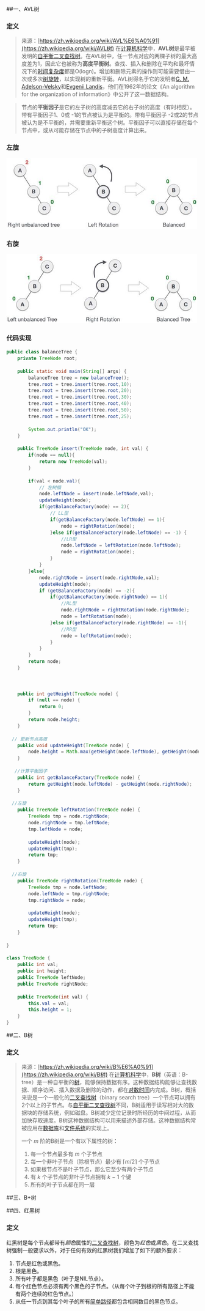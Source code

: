 ##一、AVL树

### 定义

> 来源：[https://zh.wikipedia.org/wiki/AVL%E6%A0%91](https://zh.wikipedia.org/wiki/AVL树)
> 在[计算机科学](https://zh.wikipedia.org/wiki/计算机科学)中，**AVL树**是最早被发明的[自平衡二叉查找树](https://zh.wikipedia.org/wiki/自平衡二叉查找树)。在AVL树中，任一节点对应的两棵子树的最大高度差为1，因此它也被称为**高度平衡树**。查找、插入和删除在平均和最坏情况下的[时间复杂度](https://zh.wikipedia.org/wiki/时间复杂度)都是O(logn)。增加和删除元素的操作则可能需要借由一次或多次[树旋转](https://zh.wikipedia.org/wiki/树旋转)，以实现树的重新平衡。AVL树得名于它的发明者[G. M. Adelson-Velsky](https://zh.wikipedia.org/wiki/格奥尔吉·阿杰尔松-韦利斯基)和[Evgenii Landis](https://zh.wikipedia.org/w/index.php?title=Evgenii_Landis&action=edit&redlink=1)，他们在1962年的论文《An algorithm for the organization of information》中公开了这一数据结构。

> 节点的**平衡因子**是它的左子树的高度减去它的右子树的高度（有时相反）。带有平衡因子1、0或 -1的节点被认为是平衡的。带有平衡因子 -2或2的节点被认为是不平衡的，并需要重新平衡这个树。平衡因子可以直接存储在每个节点中，或从可能存储在节点中的子树高度计算出来。

### 左旋

![img](img/v2-0a737f5850ac96deec1821c80391a08a_hd.jpg)

### 右旋

![img](img/v2-eee97a3e3e45d8cb6668841f6b44191a_hd.jpg)

### 代码实现

```java
public class balanceTree {
    private TreeNode root;

    public static void main(String[] args) {
        balanceTree tree = new balanceTree();
        tree.root = tree.insert(tree.root,10);
        tree.root = tree.insert(tree.root,20);
        tree.root = tree.insert(tree.root,30);
        tree.root = tree.insert(tree.root,40);
        tree.root = tree.insert(tree.root,50);
        tree.root = tree.insert(tree.root,25);

        System.out.println("OK");
    }

    public TreeNode insert(TreeNode node, int val) {
        if(node == null){
            return new TreeNode(val);
        }

        if(val < node.val){
            // 左树插
            node.leftNode = insert(node.leftNode,val);
            updateHeight(node);
            if(getBalanceFactory(node) == 2){
                // LL型
                if(getBalanceFactory(node.leftNode) == 1){
                    node = rightRotation(node);
                }else if(getBalanceFactory(node.leftNode) == -1) {
                    //LR型
                    node.leftNode = leftRotation(node.leftNode);
                    node = rightRotation(node);
                }
            }
        }else{
            node.rightNode = insert(node.rightNode,val);
            updateHeight(node);
            if (getBalanceFactory(node) == -2){
                if(getBalanceFactory(node.rightNode) == 1){
                    //RL型
                    node.rightNode = rightRotation(node.rightNode);
                    node = leftRotation(node);
                }else if(getBalanceFactory(node.rightNode) == -1){
                    //RR型
                    node = leftRotation(node);
                }
            }
        }
        return node;
    }
  
  
  
    public int getHeight(TreeNode node) {
        if (null == node) {
            return 0;
        }
        return node.height;
    }

  // 更新节点高度
    public void updateHeight(TreeNode node) {
        node.height = Math.max(getHeight(node.leftNode), getHeight(node.rightNode)) + 1;
    }

   //计算平衡因子
    public int getBalanceFactory(TreeNode node) {
        return getHeight(node.leftNode) - getHeight(node.rightNode);
    }

  //左旋
    public TreeNode leftRotation(TreeNode node) {
        TreeNode tmp = node.rightNode;
        node.rightNode = tmp.leftNode;
        tmp.leftNode = node;

        updateHeight(node);
        updateHeight(tmp);
        return tmp;
    }

  //右旋
    public TreeNode rightRotation(TreeNode node) {
        TreeNode tmp = node.leftNode;
        node.leftNode = tmp.rightNode;
        tmp.rightNode = node;

        updateHeight(node);
        updateHeight(tmp);
        return tmp;
    }

}

class TreeNode {
    public int val;
    public int height;
    public TreeNode leftNode;
    public TreeNode rightNode;

    public TreeNode(int val) {
        this.val = val;
        this.height = 1;
    }
}

```

##二、B树

### 定义

> 来源：[https://zh.wikipedia.org/wiki/B%E6%A0%91](https://zh.wikipedia.org/wiki/B树)
> 在[计算机科学](https://zh.wikipedia.org/wiki/计算机科学)中，**B树**（英语：B-tree）是一种自平衡的[树](https://zh.wikipedia.org/wiki/树_(数据结构))，能够保持数据有序。这种数据结构能够让查找数据、顺序访问、插入数据及删除的动作，都在[对数时间](https://zh.wikipedia.org/wiki/时间复杂度#对数时间)内完成。B树，概括来说是一个一般化的[二叉查找树](https://zh.wikipedia.org/wiki/二元搜尋樹)（binary search tree）一个节点可以拥有2个以上的子节点。与[自平衡二叉查找树](https://zh.wikipedia.org/wiki/自平衡二叉查找树)不同，B树适用于读写相对大的数据块的存储系统，例如磁盘。B树减少定位记录时所经历的中间过程，从而加快存取速度。B树这种数据结构可以用来描述外部存储。这种数据结构常被应用在[数据库](https://zh.wikipedia.org/wiki/数据库)和[文件系统](https://zh.wikipedia.org/wiki/文件系统)的实现上。
>
> 一个 *m* 阶的B树是一个有以下属性的树：
>1. 每一个节点最多有 *m* 个子节点
>2. 每一个非叶子节点（除根节点）最少有 ⌈*m*/2⌉ 个子节点
>3. 如果根节点不是叶子节点，那么它至少有两个子节点
>4. 有 *k* 个子节点的非叶子节点拥有 *k* − 1 个键
>5. 所有的叶子节点都在同一层

##三、B+树



##四、红黑树

### 定义

红黑树是每个节点都带有*颜色*属性的[二叉查找树](https://zh.wikipedia.org/wiki/二元搜尋樹)，颜色为*红色*或*黑色*。在二叉查找树强制一般要求以外，对于任何有效的红黑树我们增加了如下的额外要求：
1. 节点是红色或黑色。
2. 根是黑色。
3. 所有叶子都是黑色（叶子是NIL节点）。
4. 每个红色节点必须有两个黑色的子节点。（从每个叶子到根的所有路径上不能有两个连续的红色节点。）
5. 从任一节点到其每个叶子的所有[简单路径](https://zh.wikipedia.org/wiki/道路_(图论))都包含相同数目的黑色节点。


